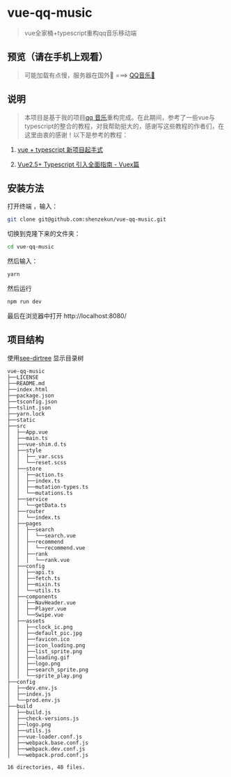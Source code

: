 # vue-qq-music

> vue全家桶+typescript重构qq音乐移动端

## 预览（请在手机上观看）

> 可能加载有点慢，服务器在国外🤣 ===> [QQ音乐🎵](http://shenzekun.cn/vue-qq-music/dist/index.html)


## 说明

> 本项目是基于我的项目[qq 音乐](https://github.com/shenzekun/QMusic)重构完成。在此期间，参考了一些vue与typescript的整合的教程，对我帮助挺大的，感谢写这些教程的作者们，在这里由衷的感谢！以下是参考的教程：

1. [vue + typescript 新项目起手式](https://segmentfault.com/a/1190000011744210#articleHeader12)

2. [Vue2.5+ Typescript 引入全面指南 - Vuex篇](https://segmentfault.com/a/1190000011864013)


## 安装方法

打开终端 ，输入：

```bash
git clone git@github.com:shenzekun/vue-qq-music.git
```

切换到克隆下来的文件夹：

```bash
cd vue-qq-music
```

然后输入：

```bash
yarn
```

然后运行

```bash
npm run dev
```

最后在浏览器中打开 http://localhost:8080/

## 项目结构

使用[see-dirtree](https://github.com/shenzekun/see-dirtree) 显示目录树

```
vue-qq-music
├──LICENSE
├──README.md
├──index.html
├──package.json
├──tsconfig.json
├──tslint.json
├──yarn.lock
├──static
├──src
│  ├──App.vue
│  ├──main.ts
│  ├──vue-shim.d.ts
│  ├──style
│  │  ├──_var.scss
│  │  └──reset.scss
│  ├──store
│  │  ├──action.ts
│  │  ├──index.ts
│  │  ├──mutation-types.ts
│  │  └──mutations.ts
│  ├──service
│  │  └──getData.ts
│  ├──router
│  │  └──index.ts
│  ├──pages
│  │  ├──search
│  │  │  └──search.vue
│  │  ├──recommend
│  │  │  └──recommend.vue
│  │  ├──rank
│  │  │  └──rank.vue
│  ├──config
│  │  ├──api.ts
│  │  ├──fetch.ts
│  │  ├──mixin.ts
│  │  └──utils.ts
│  ├──components
│  │  ├──NavHeader.vue
│  │  ├──Player.vue
│  │  └──Swipe.vue
│  ├──assets
│  │  ├──clock_ic.png
│  │  ├──default_pic.jpg
│  │  ├──favicon.ico
│  │  ├──icon_loading.png
│  │  ├──list_sprite.png
│  │  ├──loading.gif
│  │  ├──logo.png
│  │  ├──search_sprite.png
│  │  └──sprite_play.png
├──config
│  ├──dev.env.js
│  ├──index.js
│  └──prod.env.js
├──build
│  ├──build.js
│  ├──check-versions.js
│  ├──logo.png
│  ├──utils.js
│  ├──vue-loader.conf.js
│  ├──webpack.base.conf.js
│  ├──webpack.dev.conf.js
│  └──webpack.prod.conf.js

16 directories, 48 files.
```